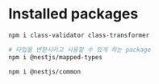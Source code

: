 # Installed packages

```bash
npm i class-validator class-transformer

# 타입을 변환시키고 사용할 수 있게 하는 package
npm i @nestjs/mapped-types

npm i @nestjs/common
```

